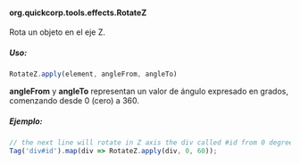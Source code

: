 #### org.quickcorp.tools.effects.RotateZ

Rota un objeto en el eje Z.

##### Uso:
```javascript
RotateZ.apply(element, angleFrom, angleTo)
```

**angleFrom** y **angleTo** representan un valor de ángulo expresado en grados, comenzando desde 0 (cero) a 360.

##### Ejemplo:
```javascript
// the next line will rotate in Z axis the div called #id from 0 degrees to 60 degrees
Tag('div#id').map(div => RotateZ.apply(div, 0, 60));
```


